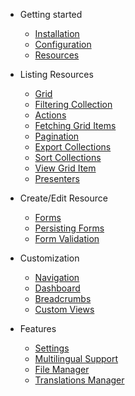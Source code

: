 - Getting started
  - [Installation](GettingStarted/installation.md)
  - [Configuration](GettingStarted/configuration.md)
  - [Resources](GettingStarted/resources.md)
  
- Listing Resources
  - [Grid](Listing/grid.md)
  - [Filtering Collection](Listing/filters.md)
  - [Actions](Listing/actions.md)
  - [Fetching Grid Items](Listing/finder.md)
  - [Pagination](Listing/pagination.md)
  - [Export Collections](Listing/exportable.md)
  - [Sort Collections](Listing/sortables.md)
  - [View Grid Item](Listing/view.md)
  - [Presenters](Listing/presenters.md)

- Create/Edit Resource
  - [Forms](Forms/forms.md)
  - [Persisting Forms](Forms/savers.md)
  - [Form Validation](Forms/validation.md)

- Customization
  - [Navigation](Customization/navigation.md)
  - [Dashboard](Customization/dashboard.md)
  - [Breadcrumbs](Customization/breadcrumbs.md)
  - [Custom Views](Customization/templates.md)

- Features
  - [Settings](Features/settings.md)
  - [Multilingual Support](Features/multilanguage.md)
  - [File Manager](Features/media.md)
  - [Translations Manager](Features/translations.md)